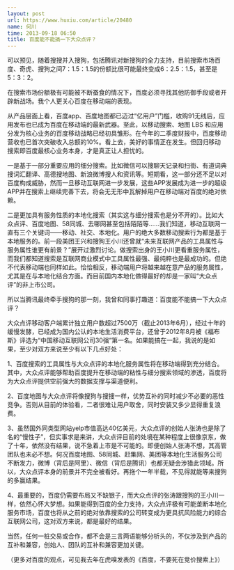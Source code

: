 ```yaml
---
layout: post
url: https://www.huxiu.com/article/20480
name: 何川
time: 2013-09-18 06:50
title: 百度能不能搞一下大众点评？
---
```

可以预见，随着搜搜并入搜狗，包括腾讯对新搜狗的全力支持，目前搜索市场百度、奇虎、搜狗之间7：1.5：1.5的份额比很可能最终变成6：2.5：1.5，甚至是5：3：2。

在搜索市场份额极有可能被不断蚕食的情况下，百度必须寻找其他防御手段或者开辟新战场。我个人更关心百度在移动端的表现。

从产品层面上看，百度app、百度地图都已迈过“亿用户”门槛，收购91无线后，应用发布也已成为百度在移动端的最新武器。至此，以移动搜索、地图 LBS 和应用分发为核心业务的百度移动战略已经初具雏形。在今年的二季度财报中，百度移动营收也已首次突破收入总额的10%。看上去，美好的事情正在发生。但回归移动搜索即百度最核心业务本身，才是真正让人担忧的。

一是基于一部分重要应用的细分搜索。比如微信可以搜聊天记录和扫街、有道词典搜词汇翻译、高德搜地图、新浪微博搜人和资讯等。短期看，这一部分还不足以对百度构成威胁，然而一旦移动互联网进一步发展，这些APP发展成为进一步的超级APP并在搜索上继续完善下去，将会无无形中瓦解掉用户在移动端对百度的绝对依赖。

二是更加具有服务性质的本地化搜索（其实这与细分搜索也是分不开的）。比如大众点评、百度地图、58同城、去哪网甚至包括陌陌等……我们知道，移动互联网一直有三个关键词——移动、社交、本地化。用户的绝大多数移动搜索行为都是基于本地服务的。前一段美团王兴和搜狗王小川还曾就“未来互联网产品的工具属性与服务属性谁更有前景？”展开过激烈讨论。做搜索出身的王小川更看重服务属性，而我们都知道搜索是互联网商业模式中工具属性最强、最纯粹也是最成功的。但绝不代表移动端也同样如此。恰恰相反，移动端用户将越来越在意产品的服务属性，尤其是在与本地化结合方面。而目前国内本地化做得最好的却是一家叫“大众点评”的非上市公司。

所以当腾讯最终牵手搜狗的那一刻，我曾和同事打趣道：百度能不能搞一下大众点评？

大众点评移动客户端累计独立用户数超过7500万（截止2013年6月），经过十年的缓慢发酵，已经成为国内公认的本地生活消费平台，还曾于2012年8月被《福布斯》评选为“中国移动互联网公司30强”第一名。如果能搞在一起，我说的是如果，至少对双方来说至少有以下几点好处：

1、百度搜索的工具属性与大众点评的本地化服务属性将在移动端得到充分结合。其中，大众点评能够帮助百度提升在移动端的粘性与细分搜索领域的渗透，百度将为大众点评提供空前强大的数据支撑与渠道便利。

2、百度地图与大众点评将像搜狗与搜搜一样，优势互补的同时减少不必要的恶性竞争。否则从目前的体验看，二者很难让用户取舍，同时安装又多少显得重复浪费。

3、虽然国外同类型网站yelp市值高达40亿美元，大众点评的创始人张涛也是除了名的“慢性子”，但实事求是来讲，大众点评目前的处境在某种程度上很像京东，做了十年，依然没有结果，说不急着上市是不可能的。即便创始人张涛不想，其高管团队也未必不想。何况百度地图、58同城、赶集网、美团等本地化生活服务公司不断发力，微博（背后是阿里）、微信（背后是腾讯）也都无疑会涉猎此领域。所以，大众点评本身的前景并不完全被看好。再拖个一年半载，不见得就能等来搜狗的多赢结果。

4、最重要的，百度仍需要布局又不缺银子，而大众点评的张涛跟搜狗的王小川一样，依然心怀大梦想。如果能得到百度的全力支持，大众点评极有可能垄断本地化服务市场，百度也将从之前的绝对依靠搜索的公司转变成为更具抗风险能力的综合互联网公司，这对双方来说，都是最好的结果。

当然，任何一桩交易或合作，都不会是三言两语能够分析头的，不仅涉及到产品的互补和兼容，创始人、团队的互补和兼容更加关键。

（更多对百度的观点，可见我去年在虎嗅发表的《百度，不要死在竞价搜索上》）

